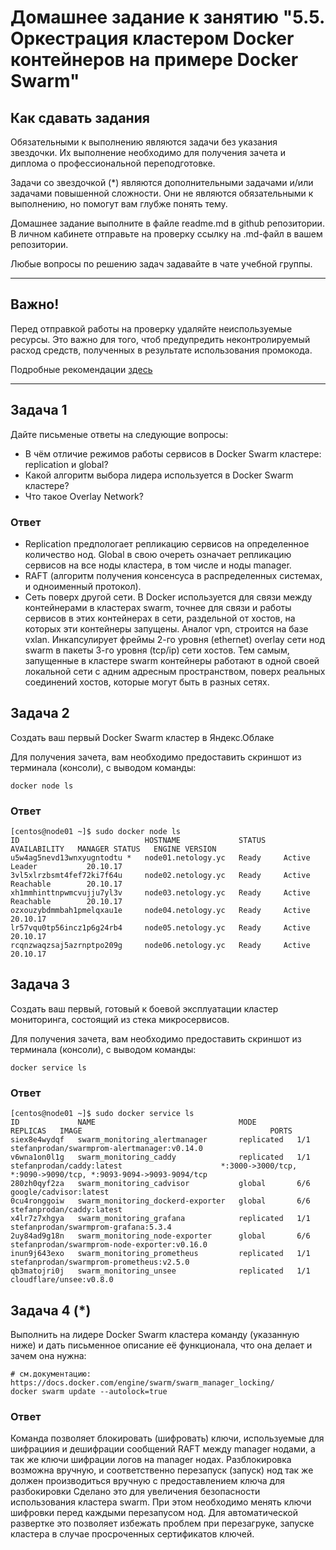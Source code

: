 # Домашнее задание к занятию "5.5. Оркестрация кластером Docker контейнеров на примере Docker Swarm"

## Как сдавать задания

Обязательными к выполнению являются задачи без указания звездочки. Их выполнение необходимо для получения зачета и диплома о профессиональной переподготовке.

Задачи со звездочкой (*) являются дополнительными задачами и/или задачами повышенной сложности. Они не являются обязательными к выполнению, но помогут вам глубже понять тему.

Домашнее задание выполните в файле readme.md в github репозитории. В личном кабинете отправьте на проверку ссылку на .md-файл в вашем репозитории.

Любые вопросы по решению задач задавайте в чате учебной группы.

---


## Важно!

Перед отправкой работы на проверку удаляйте неиспользуемые ресурсы.
Это важно для того, чтоб предупредить неконтролируемый расход средств, полученных в результате использования промокода.

Подробные рекомендации [здесь](https://github.com/netology-code/virt-homeworks/blob/virt-11/r/README.md)

---

## Задача 1

Дайте письменые ответы на следующие вопросы:

- В чём отличие режимов работы сервисов в Docker Swarm кластере: replication и global?
- Какой алгоритм выбора лидера используется в Docker Swarm кластере?
- Что такое Overlay Network?

### **Ответ**

- Replication предпологает репликацию сервисов на определенное количество нод. Global в свою очереть означает репликацию сервисов на все ноды кластера, в том числе и ноды manager.
- RAFT (алгоритм получения консенсуса в распределенных системах, и одноименный протокол).
- Сеть поверх другой сети. В Docker используется для связи между контейнерами в кластерах swarm, точнее для связи и работы сервисов в этих контейнерах в сети, раздельной от хостов, на которых эти контейнеры запущены. Аналог vpn, строится на базе vxlan. Инкапсулирует фреймы 2-го уровня (ethernet) overlay сети нод swarm в пакеты 3-го уровня (tcp/ip) сети хостов. Тем самым, запущенные в кластере swarm контейнеры работают в одной своей локальной сети с адним адресным пространством, поверх реальных соединений хостов, которые могут быть в разных сетях.

## Задача 2

Создать ваш первый Docker Swarm кластер в Яндекс.Облаке

Для получения зачета, вам необходимо предоставить скриншот из терминала (консоли), с выводом команды:
```
docker node ls
```

### **Ответ**

```
[centos@node01 ~]$ sudo docker node ls
ID                            HOSTNAME             STATUS    AVAILABILITY   MANAGER STATUS   ENGINE VERSION
u5w4ag5nevd13wnxyugntodtu *   node01.netology.yc   Ready     Active         Leader           20.10.17
3vl5xlrzbsmt4fef72ki7f64u     node02.netology.yc   Ready     Active         Reachable        20.10.17
xh1mmhinttnpwmcvujju7yl3v     node03.netology.yc   Ready     Active         Reachable        20.10.17
ozxouzybdmmbah1pmelqxau1e     node04.netology.yc   Ready     Active                          20.10.17
lr57vqu0tp56incz1p6g24rb4     node05.netology.yc   Ready     Active                          20.10.17
rcqnzwaqzsaj5azrnptpo209g     node06.netology.yc   Ready     Active                          20.10.17
```

## Задача 3

Создать ваш первый, готовый к боевой эксплуатации кластер мониторинга, состоящий из стека микросервисов.

Для получения зачета, вам необходимо предоставить скриншот из терминала (консоли), с выводом команды:
```
docker service ls
```

### **Ответ**

```
[centos@node01 ~]$ sudo docker service ls
ID             NAME                                MODE         REPLICAS   IMAGE                                          PORTS
siex8e4wydqf   swarm_monitoring_alertmanager       replicated   1/1        stefanprodan/swarmprom-alertmanager:v0.14.0    
v6wna1on0l1g   swarm_monitoring_caddy              replicated   1/1        stefanprodan/caddy:latest                      *:3000->3000/tcp, *:9090->9090/tcp, *:9093-9094->9093-9094/tcp
280zh0qyf2za   swarm_monitoring_cadvisor           global       6/6        google/cadvisor:latest                         
0cu4ronggoiw   swarm_monitoring_dockerd-exporter   global       6/6        stefanprodan/caddy:latest                      
x4lr7z7xhgya   swarm_monitoring_grafana            replicated   1/1        stefanprodan/swarmprom-grafana:5.3.4           
2uy84ad9g18n   swarm_monitoring_node-exporter      global       6/6        stefanprodan/swarmprom-node-exporter:v0.16.0   
inun9j643exo   swarm_monitoring_prometheus         replicated   1/1        stefanprodan/swarmprom-prometheus:v2.5.0       
qb3matojri0j   swarm_monitoring_unsee              replicated   1/1        cloudflare/unsee:v0.8.0                        
```

## Задача 4 (*)

Выполнить на лидере Docker Swarm кластера команду (указанную ниже) и дать письменное описание её функционала, что она делает и зачем она нужна:
```
# см.документацию: https://docs.docker.com/engine/swarm/swarm_manager_locking/
docker swarm update --autolock=true
```

### **Ответ**

Команда позволяет блокировать (шифровать) ключи, используемые для шифрациия и дешифрации сообщений RAFT между manager нодами, а так же ключи шифрации логов на manager нодах. Разблокировка возможна вручную, и соответственно перезапуск (запуск) нод так же должен производиться вручную с предоставлением ключа для разбокировки
Сделано это для увеличения безопасности использования кластера swarm. При этом необходимо менять ключи шифровки перед каждыми перезапусом нод. 
Для автоматической развертке это позволяет избежать проблем при перезагруке, запуске кластера в случае просроченных сертификатов ключей.